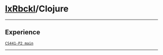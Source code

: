 # [lxRbckl](https://github.com/lxRbckl/lxRbckl/tree/main)/Clojure

---

## Experience
[`CS441-P2 main`](https://github.com/ala2q6/CS441-P2/blob/main/README.md)

---

